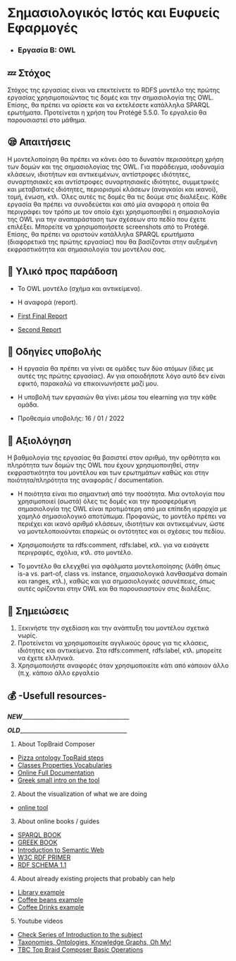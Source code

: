 # Σημασιολογικός Ιστός και Ευφυείς Εφαρμογές  
* ### Εργασία Β: OWL


## :zzz: Στόχος
Στόχος της εργασίας είναι να επεκτείνετε το RDFS μοντέλο της πρώτης εργασίας χρησιμοποιώντας τις
δομές και την σημασιολογία της OWL. Επίσης, θα πρέπει να ορίσετε και να εκτελέσετε κατάλληλα
SPARQL ερωτήματα. Προτείνεται η χρήση του Protégé 5.5.0. Το εργαλείο θα παρουσιαστεί στο μάθημα.

## :sleepy: Απαιτήσεις
Η μοντελοποίηση θα πρέπει να κάνει όσο το δυνατόν περισσότερη χρήση των δομών και της
σημασιολογίας της OWL. Για παράδειγμα, ισοδυναμία κλάσεων, ιδιοτήτων και αντικειμένων,
αντίστροφες ιδιότητες, συναρτησιακές και αντίστροφες συναρτησιακές ιδιότητες, συμμετρικές και
μεταβατικές ιδιότητες, περιορισμοί κλάσεων (αναγκαίοι και ικανοί), τομή, ένωση, κτλ. Όλες αυτές τις
δομές θα τις δούμε στις διαλέξεις. 
Κάθε εργασία θα πρέπει να συνοδεύεται και από μία αναφορά η οποία θα περιγράφει τον τρόπο με τον
οποίο έχει χρησιμοποιηθεί η σημασιολογία της OWL για την αναπαράσταση των σχέσεων στο πεδίο
που έχετε επιλέξει. Μπορείτε να χρησιμοποιήσετε screenshots από το Protégé. 
Επίσης, θα πρέπει να οριστούν κατάλληλα SPARQL ερωτήματα (διαφορετικά της πρώτης εργασίας) που
θα βασίζονται στην αυξημένη εκφραστικότητα και σημασιολογία του μοντέλου σας.

## :notebook_with_decorative_cover: Υλικό προς παράδοση
 * Το OWL μοντέλο (σχήμα και αντικείμενα). 

 * Η αναφορά (report). 

 * [First Final Report](https://docs.google.com/document/d/1ZIalINvLoVWyfHmywguXLhJw3PTzobgYhQ6ZtRkdwj4/edit) 

 * [Second Report](https://docs.google.com/document/d/17utbyzKKIkSVMHoJdA33Mcti--o6oUFf0A9PTKzJkU4/edit) 

## :safety_pin: Οδηγίες υποβολής
 * Η εργασία θα πρέπει να γίνει σε ομάδες των δύο ατόμων (ίδιες με αυτές της πρώτης 
εργασίας). Αν για οποιοδήποτε λόγο αυτό δεν είναι εφικτό, παρακαλώ να επικοινωνήσετε μαζί
μου.

 * Η υποβολή των εργασιών θα γίνει μέσω του elearning για την κάθε ομάδα. 
 
 * Προθεσμία υποβολής: 16 / 01 / 2022 


## :eyes: Αξιολόγηση
Η βαθμολογία της εργασίας θα βασιστεί στον αριθμό, την ορθότητα και πληρότητα των δομών της OWL
που έχουν χρησιμοποιηθεί, στην εκφραστικότητα του μοντέλου και των ερωτημάτων καθώς και στην
ποιότητα/πληρότητα της αναφοράς / documentation. 

* Η ποιότητα είναι πιο σημαντική από την ποσότητα. Μια οντολογία που χρησιμοποιεί (σωστά)
όλες τις δομές και την προσφερόμενη σημασιολογία της OWL είναι προτιμότερη από μια επίπεδη
ιεραρχία με χαμηλό σημασιολογικό αποτύπωμα. Προφανώς, το μοντέλο πρέπει να περιέχει και
ικανό αριθμό κλάσεων, ιδιοτήτων και αντικειμένων, ώστε να μοντελοποιούνται επαρκώς οι
οντότητες και οι σχέσεις του πεδίου. 

* Χρησιμοποιήστε τα rdfs:comment, rdfs:label, κτλ. για να εισάγετε περιγραφές, σχόλια, κτλ. στο
μοντέλο. 

* Το μοντέλο θα ελεγχθεί για σφάλματα μοντελοποίησης (λάθη όπως is-a vs. part-of, class vs.
instance, σημασιολογικά λανθασμένα domain και ranges, κτλ.), καθώς και για σημασιολογικές
ασυνέπειες, όπως αυτές ορίζονται στην OWL και θα παρουσιαστούν στις διαλέξεις. 

## :bookmark_tabs: Σημειώσεις
1. Ξεκινήστε την σχεδίαση και την ανάπτυξη του μοντέλου σχετικά νωρίς.
2. Προτείνεται να χρησιμοποιείτε αγγλικούς όρους για τις κλάσεις, ιδιότητες και αντικείμενα. Στα
rdfs:comment, rdfs:label, κτλ. μπορείτε να έχετε ελληνικά.
3. Χρησιμοποιήστε αναφορές όταν χρησιμοποιείτε κάτι από κάποιον άλλο (π.χ. κάποιο άλλο
εργαλείο

## :moneybag: -Usefull resources- 
 ___________________________________________NEW_________________________________________________________________________________ 












 ___________________________________________OLD_________________________________________________________________________________ 
1. About TopBraid Composer  
* [Pizza ontology TopRaid steps](https://csiro-enviro-informatics.github.io/info-engineering/tutorials/tutorial-intro-to-rdf-and-owl.html#3-part-1-creating-a-simple-pizza-ontology-using-rdf-and-owl-15-20mins)  
* [Classes Properties Vocabularies](https://www.w3.org/TR/rdf-schema/#ch_resourcef)  
* [Online Full Documentation](https://www.topquadrant.com/resources/products/docs/TBC-Getting-Started-Guide52.pdf)    
* [Greek small intro on the tool](https://drive.google.com/file/u/1/d/10sFCQzHeByAO76Q4qmg1izyrmLsbQCtr/view?usp=sharing)  
  
2. About the visualization of what we are doing  
* [online tool](http://owlgred.lumii.lv/online_visualization)  
 
3. About online books / guides 
* [SPARQL BOOK](https://oiipdf.com/download/learning-sparql-2nd-edition)  
* [GREEK BOOK](https://repository.kallipos.gr/bitstream/11419/1338/1/lodbook.pdf)  
* [Introduction to Semantic Web](https://www.w3.org/2009/Talks/0615-SanJose-tutorial-IH/Slides.pdf)
* [W3C RDF PRIMER](https://www.w3.org/TR/2014/NOTE-rdf11-primer-20140624/#section-vocabulary)
* [RDF SCHEMA 1.1](https://www.w3.org/TR/rdf-schema/)

4. About already existing projects that probably can help  
* [Library example](https://www.academia.edu/43397028/%CE%A3%CE%B7%CE%BC%CE%B1%CF%83%CE%B9%CE%BF%CE%BB%CE%BF%CE%B3%CE%B9%CE%BA%CF%8C%CF%82_%CE%99%CF%83%CF%84%CF%8C%CF%82_%CE%9C%CE%BF%CE%BD%CF%84%CE%B5%CE%BB%CE%BF%CF%80%CE%BF%CE%AF%CE%B7%CF%83%CE%B7_%CE%A3%CF%85%CF%83%CF%84%CE%AE%CE%BC%CE%B1%CF%84%CE%BF%CF%82_%CE%94%CE%B9%CE%B1%CF%87%CE%B5%CE%AF%CF%81%CE%B9%CF%83%CE%B7%CF%82_%CE%92%CE%B9%CE%B2%CE%BB%CE%B9%CE%BF%CE%B8%CE%AE%CE%BA%CE%B7%CF%82_%CE%A0%CE%B1%CE%BD%CE%B5%CF%80%CE%B9%CF%83%CF%84%CE%B7%CE%BC%CE%AF%CE%BF%CF%85_Semantic_Web_University_Library_Management_System_Modeling_article_)  
* [Coffee beans example](https://www.researchgate.net/publication/318251533_Expert_System_Based_on_an_Ontology_Method_to_Analyze_Types_of_Arabica_Coffee_Beans)  
* [Coffee Drinks example](https://ijosblog.blogspot.com/2011/12/towards-ontology-of-coffee-drinks.html)  
  
5. Youtube videos
*  [Check Series of Introduction to the subject](https://www.youtube.com/watch?v=e5RPhWIBcY4&list=PLea0WJq13cnDDe8V7eVLReIaOnFztOEAq&index=1)  
*  [Taxonomies, Ontologies, Knowledge Graphs, Oh My!](https://www.youtube.com/watch?v=3KA__Dcb8Ns)  
*  [TBC Top Braid Composer Basic Operations](https://www.youtube.com/watch?v=4DnyeZXuFMo)  

